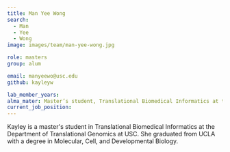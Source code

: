 ```yaml
---
title: Man Yee Wong
search:
  - Man
  - Yee
  - Wong
image: images/team/man-yee-wong.jpg

role: masters
group: alum

email: manyeewo@usc.edu
github: kayleyw

lab_member_years: 
alma_mater: Master’s student, Translational Biomedical Informatics at the Department of Translational Genomics, University of Southern California
current_job_position:
---
```


Kayley is a master's student in Translational Biomedical Informatics at the Department of Translational Genomics at USC. She graduated from UCLA with a degree in Molecular, Cell, and Developmental Biology.
